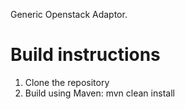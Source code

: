 
Generic Openstack Adaptor.

# Build instructions

1. Clone the repository
2. Build using Maven: mvn clean install

